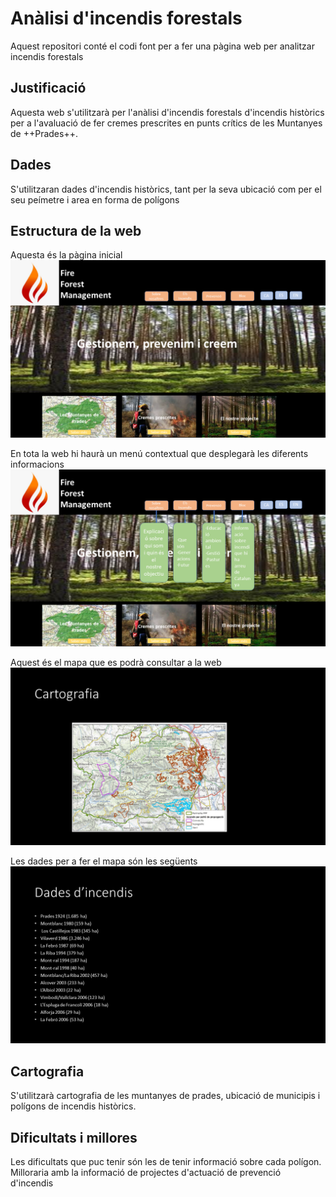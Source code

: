 # Anàlisi d'incendis forestals
Aquest repositori conté el codi font per a fer una pàgina web per analitzar incendis forestals

## Justificació
Aquesta web s'utilitzarà per l'anàlisi d'incendis forestals d'incendis històrics per a l'avaluació de fer cremes prescrites en punts crítics de les Muntanyes de ++Prades++.

## Dades
S'utilitzaran dades d'incendis històrics, tant per la seva ubicació com per el seu peímetre i area en forma de polígons

## Estructura de la web

Aquesta és la pàgina inicial
![Esquema del Home de la web](./images/docs/home.PNG)

En tota la web hi haurà un menú contextual que desplegarà les diferents informacions
![Esquema del Home de la web](./images/docs/menu.PNG)

Aquest és el mapa que es podrà consultar a la web
![Esquema del Home de la web](./images/docs/map.PNG)

Les dades per a fer el mapa són les següents
![Esquema del Home de la web](./images/docs/data.PNG)

## Cartografia
S'utilitzarà cartografia de les muntanyes de prades, ubicació de municipis i polígons de incendis històrics.

## Dificultats i millores
Les dificultats que puc tenir són les de tenir informació sobre cada polígon. 
Milloraria amb la informació de projectes d'actuació de prevenció d'incendis


